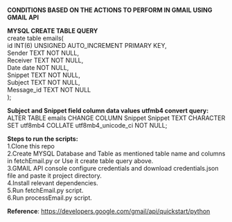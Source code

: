 <b>CONDITIONS BASED ON THE ACTIONS TO PERFORM IN GMAIL USING GMAIL API</b>

<b>MYSQL CREATE TABLE QUERY</b>\
create table emails(\
    id INT(6) UNSIGNED AUTO_INCREMENT PRIMARY KEY,\
    Sender TEXT NOT NULL,  
    Receiver TEXT NOT NULL,\
    Date date NOT NULL,\
    Snippet TEXT NOT NULL,\
    Subject TEXT NOT NULL,\
    Message_id TEXT NOT NULL\
);

<b>Subject and Snippet field column data values utfmb4 convert query:</b>\
ALTER TABLE emails CHANGE COLUMN Snippet Snippet TEXT CHARACTER SET utf8mb4 COLLATE utf8mb4_unicode_ci NOT NULL;   

<b>Steps to run the scripts:</b>\
1.Clone this repo\
2.Create MYSQL Database and Table as mentioned table name and columns in fetchEmail.py or Use it create table query above.\
3.GMAIL API console configure credentials and download credentials.json file and paste it project directory.\
4.Install relevant dependencies.\
5.Run fetchEmail.py script.\
6.Run processEmail.py script.

<b>Reference</b>: https://developers.google.com/gmail/api/quickstart/python